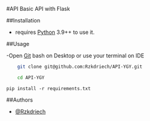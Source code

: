 #API
Basic API with Flask

##Installation

- requires [Python](https://www.python.org/) 3.9++ to use it.


##Usage

-Open [Git](https://git-scm.com/downloads) bash on Desktop or use your terminal on IDE

```bash 
	git clone git@github.com:Rzkdriech/API-YGY.git 
```

```bash 
	cd API-YGY 
```

```pip
pip install -r requirements.txt
```


##Authors
- [@Rzkdriech](https://www.github.com/Rzkdriech)

